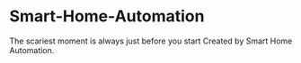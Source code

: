 # Smart-Home-Automation
The scariest moment is always just before you start  Created by Smart Home Automation.
